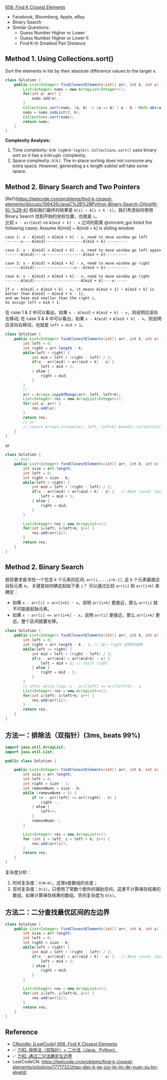 [658. Find K Closest Elements](https://leetcode.com/problems/find-k-closest-elements/)

* Facebook, Bloomberg, Apple, eBay
* Binary Search
* Similar Questions:
    * Guess Number Higher or Lower
    * Guess Number Higher or Lower II
    * Find K-th Smallest Pair Distance
    

## Method 1. Using Collections.sort()
Sort the elements in list by their absolute difference values to the target x.
```java 
class Solution {
    public List<Integer> findClosestElements(int[] arr, int k, int x) {
        List<Integer> nums = new ArrayList<Integer>();
        for(int a: arr) {
            nums.add(a);
        }
        Collections.sort(nums, (a, b) -> (a == b) ? a - b : Math.abs(a - x) - Math.abs(b - x));
        nums = nums.subList(0, k);
        Collections.sort(nums);
        return nums;
    }
}
```
**Complexity Analysis:**
1. Time complexity: `O(N⋅logN+k⋅log(k))`. `Collections.sort()` uses binary sort so it has a `O(NlogN)` complexity.
2. Space complexity: `O(k)`. The in-place sorting does not consume any extra space. However, generating a `k` length sublist will take some space. 


## Method 2. Binary Search and Two Pointers
[Ref](https://leetcode.com/problems/find-k-closest-elements/discuss/106426/JavaC%2B%2BPython-Binary-Search-O(log(N-K)-%2B-K)
假如我们最终的结果是 `A[i] ~ A[i + k -1]`，我们考虑如何使用 Binary Search 找到开始的坐标位置，也就是 `i`。       
比较 `x - arr[mid]` vs `A[mid + k] - x` 之间的距离
    @vincent_gui listed the following cases:
    Assume A[mid] ~ A[mid + k] is sliding window
    
    case 1: x - A[mid] < A[mid + k] - x, need to move window go left
    -------x----A[mid]-----------------A[mid + k]----------
    
    case 2: x - A[mid] < A[mid + k] - x, need to move window go left again
    -------A[mid]----x-----------------A[mid + k]----------
    
    case 3: x - A[mid] > A[mid + k] - x, need to move window go right
    -------A[mid]------------------x---A[mid + k]----------
    
    case 4: x - A[mid] > A[mid + k] - x, need to move window go right
    -------A[mid]---------------------A[mid + k]----x------
    
    If x - A[mid] > A[mid + k] - x, it means A[mid + 1] ~ A[mid + k] is better than A[mid] ~ A[mid + k - 1],
    and we have mid smaller than the right i.
    So assign left = mid + 1.
在 case 1 & 2 中可以看出，如果 `x - A[mid]` < `A[mid + k] - x`，则说明应该向左移动;
在 case 3 & 4 中可以看出，如果 `x - A[mid]` > `A[mid + k] - x`，则说明应该向右移动，也就是 `left = mid + 1`。
```java 
class Solution {
    public List<Integer> findClosestElements(int[] arr, int k, int x) {
        int left = 0;
        int right = arr.length - k;
        while(left < right) {
            int mid = left + (right - left) / 2;
            if(x - arr[mid] > arr[mid + k] - x) {
                left = mid + 1;
            } else {
                right = mid;
            }
        }
        // 
        arr = Arrays.copyOfRange(arr, left, left+k);
        List<Integer> res = new ArrayList<Integer>();
        for(int a: arr) {
            res.add(a);
        }
        return res;
        // or
        // return Arrays.stream(arr, left, left+k).boxed().collect(Collectors.toList());
    }
}
```

or
```java
class Solution {
    // Goal: 
    public List<Integer> findClosestElements(int[] arr, int k, int x) {
        int size = arr.length;
        int left = 0;
        int right = size - k;
        while(left < right) {
            int mid = left + (right - left) / 2;
            if(x - arr[mid] > arr[mid + k] - x) {   // Next round: [mid+1, ]
                left = mid + 1;
            } else {
                right = mid;
            }
        }

        List<Integer> res = new ArrayList<>();
        for(int i=left; i<left+k; i++) {
            res.add(arr[i]);
        }
        return res;
    }
}
```


## Method 2. Binary Search
题目要求是寻找一个包含 k 个元素的区间, `arr[i,...,i+k-1]`, 这 k 个元素最接近目标元素 x。
关键是如何确定起始下表 `i`？
可以通过比较 `arr[i]` 和 `arr[i+k]` 来确定：
* 如果 `x - arr[i] > arr[i+k] - x`，说明 `arr[i+k]` 更接近，那么 `arr[i]` 就不可能是起始元素。
* 如果 `x - arr[i] <= arr[i+k] - x`，说明 `arr[i]` 更接近，那么 `arr[i+k]` 更远，整个区间就要左移。
```java
class Solution {
    public List<Integer> findClosestElements(int[] arr, int k, int x) {
        int left = 0;
        int right = arr.length - k - 1; // 这一 right 边界的选择
        while(left <= right) {
            int mid = left + (right - left) / 2;
            if(x - arr[mid] > arr[mid+k] - x) {
                left = mid + 1; // shift right
            } else {
                right = mid - 1;
            }
        }
        // after while-loop, x - arr[left] <= arr[left+k] - x
        List<Integer> res = new ArrayList<>();
        for(int i=left; i<left+k; i++) {
            res.add(arr[i]);
        }
        return res;
    }
}
```


## 方法一：排除法（双指针）(3ms, beats 99%)
```java
import java.util.ArrayList;
import java.util.List;

public class Solution {

    public List<Integer> findClosestElements(int[] arr, int k, int x) {
        int size = arr.length;
        int left = 0;
        int right = size - 1;
        int removeNums = size - k;
        while (removeNums > 0) {
            if (x - arr[left] <= arr[right] - x) {
                right--;
            } else {
                left++;
            }
            removeNums--;
        }

        List<Integer> res = new ArrayList<>();
        for (int i = left; i < left + k; i++) {
            res.add(arr[i]);
        }
        return res;
    }
}
```
复杂度分析：
1. 时间复杂度：`O(N−K)`，这里`N`是数组的长度；
2. 空间复杂度：`O(1)`，只使用了常数个额外的辅助空间，这里不计算保存结果的数组，如果计算保存结果的数组，空间复杂度为 `O(k)`。


## 方法二：二分查找最优区间的左边界
```java
class Solution {
    public List<Integer> findClosestElements(int[] arr, int k, int x) {
        int size = arr.length;
        int left = 0;
        int right = size - k;
        while(left < right) {
            int mid = left + (right - left) / 2;
            if(x - arr[mid] > arr[mid + k] - x) {   // Next round: [mid+1, ]
                left = mid + 1;
            } else {
                right = mid;
            }
        }

        List<Integer> res = new ArrayList<>();
        for(int i=left; i<left+k; i++) {
            res.add(arr[i]);
        }
        return res;
    }
}
```


## Reference
* [CNoodle: [LeetCode] 658. Find K Closest Elements](https://www.cnblogs.com/cnoodle/p/13138763.html)
* :white_check_mark: [力扣: 排除法（双指针）+ 二分法（Java、Python）](https://leetcode.cn/problems/find-k-closest-elements/solutions/12476/pai-chu-fa-shuang-zhi-zhen-er-fen-fa-python-dai-ma/)
* :white_check_mark: [力扣: 通过二分法确定左边界](https://leetcode.cn/problems/find-k-closest-elements/solutions/376097/tong-guo-er-fen-fa-que-ding-zuo-bian-jie-by-hao-ha/)
* LeetCodeCN: https://leetcode.cn/problems/find-k-closest-elements/solutions/1771732/zhao-dao-k-ge-zui-jie-jin-de-yuan-su-by-ekwtd/
